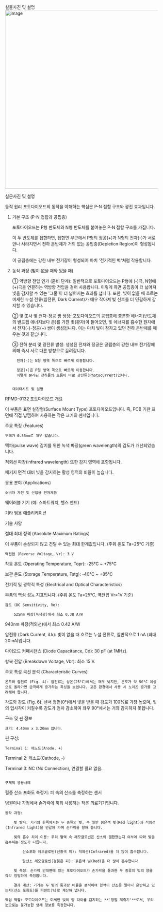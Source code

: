 실물사진 및 설명
<img width="886" height="586" alt="image" src="https://github.com/user-attachments/assets/865674f1-faff-43b8-8c26-f283081bd9ce" />


   실문사진 및 설명


동작 원리
포토다이오드의 동작을 이해하는 핵심은 P-N 접합 구조와 광전 효과입니다.

   1. 기본 구조 (P-N 접합과 공핍층)

        포토다이오드는 P형 반도체와 N형 반도체를 붙여놓은 P-N 접합 구조를 가집니다.

        이 두 반도체를 접합하면, 접합면 부근에서 P형의 정공(+)과 N형의 전자(-)가 서로 만나 사라지면서 전하 운반체가 거의 없는 공핍층(Depletion Region)이 형성됩니다.

        이 공핍층에는 강한 내부 전기장이 형성되어 마치 '전기적인 벽'처럼 작용합니다.

   2. 동작 과정 (빛이 없을 때와 있을 때)

        ① 역방향 전압 인가 (준비 단계):
        일반적으로 포토다이오드는 P형에 (-)극, N형에 (+)극을 연결하는 역방향 전압을 걸어 사용합니다. 이렇게 하면 공핍층이 더 넓어져 빛을 감지할 수 있는 '그물'이 더 넓어지는 효과를 냅니다. 또한, 빛이 없을 때 흐르는 미세한 누설 전류(암전류, Dark Current)가 매우 작아져 빛 신호를 더 민감하게 감지할 수 있습니다.

        ② 빛 조사 및 전자-정공 쌍 생성:
        포토다이오드의 공핍층에 충분한 에너지(반도체의 밴드갭 에너지보다 큰)를 가진 빛(광자)이 들어오면, 빛 에너지를 흡수한 원자에서 전자(-)-정공(+) 쌍이 생성됩니다. 이는 마치 빛이 잠자고 있던 전하 운반체를 깨우는 것과 같습니다.

        ③ 전하 분리 및 광전류 발생:
        생성된 전자와 정공은 공핍층의 강한 내부 전기장에 의해 즉시 서로 다른 방향으로 끌려갑니다.

            전자(-)는 N형 영역 쪽으로 빠르게 이동합니다.

            정공(+)은 P형 영역 쪽으로 빠르게 이동합니다.
            이렇게 분리된 전하들의 흐름이 바로 광전류(Photocurrent)입니다.

                                                                                                                           데이터시트 및 설명

      

RPMD-0132 포토다이오드 개요

이 부품은 표면 실장형(Surface Mount Type) 포토다이오드입니다. 즉, PCB 기판 표면에 직접 납땜하여 사용하는 작은 크기의 센서입니다.

주요 특징 (Features)

    두께가 0.55mm로 매우 얇습니다.

맥파(pulse wave) 감지를 위한 녹색 파장(green wavelength)의 감도가 개선되었습니다.

적외선 파장(infrared wavelength) 또한 감지 영역에 포함됩니다.

패키지 면적 대비 빛을 감지하는 활성 영역의 비율이 높습니다.

응용 분야 (Applications)

    소비자 가전 및 산업용 전자제품 

웨어러블 기기 (예: 스마트워치, 헬스 밴드) 

기타 범용 애플리케이션 

기술 사양

절대 최대 정격 (Absolute Maximum Ratings)

이 부품이 손상되지 않고 견딜 수 있는 최대 한계값입니다. (주위 온도 Ta=25°C 기준) 

    역전압 (Reverse Voltage, Vr): 3 V 

작동 온도 (Operating Temperature, Topr): -25°C ~ +75°C 

보관 온도 (Storage Temperature, Tstg): -40°C ~ +85°C 

전기적 및 광학적 특성 (Electrical and Optical Characteristics)

부품의 핵심 성능 지표입니다. (주위 온도 Ta=25°C, 역전압 Vr=1V 기준) 

    감도 (DC Sensitivity, Re):

        525nm 파장(녹색광)에서 최소 0.38 A/W 

940nm 파장(적외선)에서 최소 0.42 A/W 

암전류 (Dark Current, iLk): 빛이 없을 때 흐르는 누설 전류로, 일반적으로 1 nA (최대 20 nA)입니다.

다이오드 커패시턴스 (Diode Capacitance, Cd): 30 pF (at 1MHz).

항복 전압 (Breakdown Voltage, Vbr): 최소 15 V.

주요 특성 곡선 분석 (Characteristic Curves)

    온도와 암전류 (Fig. 4): 암전류는 상온(25°C)에서는 매우 낮지만, 온도가 약 50°C 이상으로 올라가면 급격하게 증가하는 특성을 보입니다. 고온 환경에서 사용 시 노이즈 증가를 고려해야 합니다.

각도와 감도 (Fig. 6): 센서 정면(0°)에서 빛을 받을 때 감도가 100%로 가장 높으며, 빛의 입사각이 커질수록 감도가 점차 감소하여 좌우 90°에서는 거의 감지하지 못합니다.

구조 및 핀 정보

    크기: 4.40mm x 3.20mm 입니다.

핀 구성:

    Terminal 1: 애노드(Anode, +) 

Terminal 2: 캐소드(Cathode, -) 

Terminal 3: NC (No Connection), 연결할 필요 없음.


                                                                                                                구체적 응용사례


혈중 산소 포화도 측정기: 피 속의 산소를 측정하는 센서

병원이나 가정에서 손가락에 끼워 사용하는 작은 의료기기입니다. 

    동작 과정:

        빛 발사: 기기의 한쪽에서는 두 종류의 빛, 즉 일반 붉은색 빛(Red light)과 적외선(Infrared light)을 번갈아 가며 손가락을 향해 쏩니다.

        빛의 흡수 차이 이용: 우리 혈액 속 헤모글로빈은 산소와 결합했는지 여부에 따라 빛을 흡수하는 정도가 다릅니다.

            산소포화 헤모글로빈(선홍색 피): 적외선(Infrared)을 더 많이 흡수합니다.

            탈산소 헤모글로빈(검붉은 피): 붉은색 빛(Red)을 더 많이 흡수합니다.

        빛 측정: 손가락 반대편에 있는 포토다이오드가 손가락을 통과한 두 종류의 빛의 양을 각각 정밀하게 측정합니다.

        결과 계산: 기기는 두 빛의 통과량 비율을 분석하여 혈액이 산소를 얼마나 운반하고 있는지(산소 포화도)를 퍼센트(%)로 계산해 냅니다.

    핵심 역할: 포토다이오드는 미세한 빛의 양 차이를 감지하는 **'정밀 계측기'**로서, 우리 눈으로는 불가능한 생체 정보를 측정합니다.
